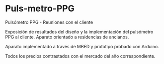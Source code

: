# Puls-metro-PPG
Pulsómetro PPG - Reuniones con el cliente

Exposición de resultados del diseño y la implementación del pulsómetro PPG al cliente. Aparato orientado a residencias de ancianos.

Aparato implementado a través de MBED y prototipo probado con Arduino.

Todos los precios contrastados con el mercado del año correspondiente.

